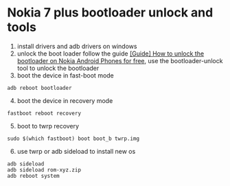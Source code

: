 Nokia 7 plus bootloader unlock and tools
===

1. install drivers and adb drivers on windows
2. unlock the boot loader
follow the guide [[Guide] How to unlock the bootloader on Nokia Android Phones for free](https://www.techmesto.com/guide-unlock-bootloader-nokia-android-phones/), use the bootloader-unlock tool to unlock the bootloader
3. boot the device in fast-boot mode
```
adb reboot bootloader
```
4. boot the device in recovery mode
```
fastboot reboot recovery
```
5. boot to twrp recovery
```
sudo $(which fastboot) boot boot_b twrp.img
```
6. use twrp or adb sideload to install new os
```
adb sideload
adb sideload rom-xyz.zip
adb reboot system
```
